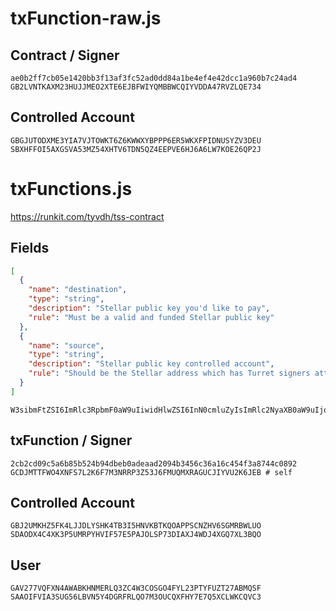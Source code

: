 # txFunction-raw.js

## Contract / Signer
```
ae0b2ff7cb05e1420bb3f13af3fc52ad0dd84a1be4ef4e42dcc1a960b7c24ad4
GB2LVNTKAXM23HUJJMEO2XTE6EJBFWIYQMBBWCQIYVDDA47RVZLQE734
```

## Controlled Account
```
GBGJUTODXME3YIA7VJTOWKT6Z6KWWXYBPPP6ER5WKXFPIDNUSYZV3DEU
SBXHFFOI5AXGSVA53MZ54XHTV6TDN5QZ4EEPVE6HJ6A6LW7KOE26QP2J
```

# txFunctions.js
https://runkit.com/tyvdh/tss-contract

## Fields
```json
[
  {
    "name": "destination",
    "type": "string",
    "description": "Stellar public key you'd like to pay",
    "rule": "Must be a valid and funded Stellar public key"
  },
  {
    "name": "source",
    "type": "string",
    "description": "Stellar public key controlled account",
    "rule": "Should be the Stellar address which has Turret signers attached"
  }
]
```
```
W3sibmFtZSI6ImRlc3RpbmF0aW9uIiwidHlwZSI6InN0cmluZyIsImRlc2NyaXB0aW9uIjoiU3RlbGxhciBwdWJsaWMga2V5IHlvdSdkIGxpa2UgdG8gcGF5IiwicnVsZSI6Ik11c3QgYmUgYSB2YWxpZCBhbmQgZnVuZGVkIFN0ZWxsYXIgcHVibGljIGtleSJ9LHsibmFtZSI6InNvdXJjZSIsInR5cGUiOiJzdHJpbmciLCJkZXNjcmlwdGlvbiI6IlN0ZWxsYXIgcHVibGljIGtleSBjb250cm9sbGVkIGFjY291bnQiLCJydWxlIjoiU2hvdWxkIGJlIHRoZSBTdGVsbGFyIGFkZHJlc3Mgd2hpY2ggaGFzIFR1cnJldCBzaWduZXJzIGF0dGFjaGVkIn1d
```

## txFunction / Signer
```
2cb2cd09c5a6b85b524b94dbeb0adeaad2094b3456c36a16c454f3a8744c0892
GCDJMTTFWO4XNFS7L2K6F7M3NRRP3Z53J6FMUQMXRAGUCJIYVU2K6JEB # self
```

## Controlled Account
```
GBJ2UMKHZ5FK4LJJDLYSHK4TB3I5HNVKBTKQOAPPSCNZHV6SGMRBWLUO
SDAODX4C4XK3P5UMRPYHVIF57E5PAJOLSP73DIAXJ4WDJ4XGQ7XL3BQO
```

## User
```
GAV277VQFXN4AWABKHNMERLQ3ZC4W3COSGO4FYL23PTYFUZT27ABMQSF
SAAOIFVIA3SUG56LBVN5Y4DGRFRLQO7M3OUCQXFHY7E7Q5XCLWKCQVC3
```